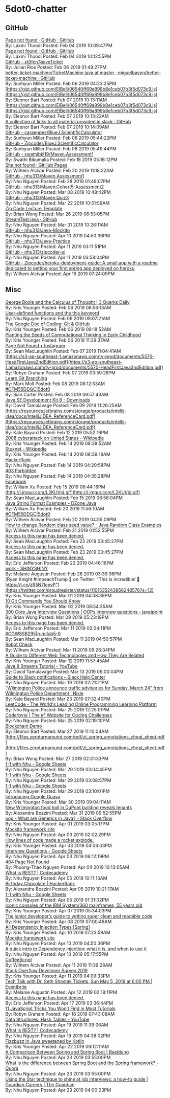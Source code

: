 # 5dot0-chatter
## GitHub<br/>
[Page not found · GitHub · GitHub](https://github.com/USERNAME/Repository.git)<br/>By: Laxmi Thoodi Posted: Feb 04 2019 10:09:47PM<br/>[Page not found · GitHub · GitHub](https://github.com/USERNAME/Repository.git)<br/>By: Laxmi Thoodi Posted: Feb 04 2019 10:12:55PM<br/>[GitHub - xt0fer/NaiveTicket](https://github.com/xt0fer/NaiveTicket)<br/>By: Julian Rios Posted: Feb 06 2019 01:49:27PM<br/>[better-ticket-machine/TicketMachine.java at master · miguelbayon/better-ticket-machine · GitHub](https://github.com/miguelbayon/better-ticket-machine/blob/master/TicketMachine.java)<br/>By: Sunhyun Miller Posted: Feb 06 2019 04:23:25PM<br/>[https://gist.github.com/ElBell/06540ff69a899b8e1ceb07b3f5d073c9.js](https://gist.github.com/ElBell/06540ff69a899b8e1ceb07b3f5d073c9.js)<br/>By: Eleonor Bart Posted: Feb 07 2019 10:13:11AM<br/>[https://gist.github.com/ElBell/06540ff69a899b8e1ceb07b3f5d073c9.js](https://gist.github.com/ElBell/06540ff69a899b8e1ceb07b3f5d073c9.js)<br/>By: Eleonor Bart Posted: Feb 07 2019 10:13:22AM<br/>[A collection of links to all material provided in slack · GitHub](https://gist.github.com/ElBell/06540ff69a899b8e1ceb07b3f5d073c9)<br/>By: Eleonor Bart Posted: Feb 07 2019 10:14:09AM<br/>[GitHub - caraeppes/BlueJ.ScientificCalculator](https://github.com/caraeppes/BlueJ.ScientificCalculator)<br/>By: Sunhyun Miller Posted: Feb 08 2019 05:44:22PM<br/>[GitHub - Zipcoder/BlueJ.ScientificCalculator](https://github.com/Zipcoder/BlueJ.ScientificCalculator)<br/>By: Sunhyun Miller Posted: Feb 08 2019 05:49:44PM<br/>[GitHub - swathibkl19/Maven.Assessment1](https://github.com/swathibkl19/Maven.Assessment1.git)<br/>By: Swathi Bikumalla Posted: Feb 18 2019 05:16:12PM<br/>[Site not found · GitHub Pages](https://zipcoder.github.io/TC-US-RevealSlides/collections-iterator,collection.html#/22)<br/>By: Wilhem Alcivar Posted: Feb 20 2019 11:18:22AM<br/>[GitHub - nhu313/Maven.Assessment1](https://github.com/nhu313/Maven.Assessment1)<br/>By: Nhu Nguyen Posted: Feb 28 2019 01:48:07PM<br/>[GitHub - nhu313/Maven.Cohort5-Assessment2](https://github.com/nhu313/Maven.Cohort5-Assessment2)<br/>By: Nhu Nguyen Posted: Mar 08 2019 10:48:42PM<br/>[GitHub - nhu313/Maven.Quiz3](https://github.com/nhu313/Maven.Quiz3)<br/>By: Nhu Nguyen Posted: Mar 22 2019 10:51:59AM<br/>[Zip Code Lecture Template](https://zipcoder.github.io/reveal-slides/springmvcproject.html#/)<br/>By: Brian Wong Posted: Mar 26 2019 06:53:05PM<br/>[StreamTest.java · GitHub](https://gist.github.com/nhu313/bb89288498ba9da71e595329b2c84fa5)<br/>By: Nhu Nguyen Posted: Mar 31 2019 10:26:11AM<br/>[GitHub - nhu313/Java-Mockito](https://github.com/nhu313/Java-Mockito)<br/>By: Nhu Nguyen Posted: Apr 10 2019 04:50:36PM<br/>[GitHub - nhu313/Java-Practice](https://github.com/nhu313/Java-Practice)<br/>By: Nhu Nguyen Posted: Apr 11 2019 03:11:51PM<br/>[GitHub - nhu313/zipcoder-ui](https://github.com/nhu313/zipcoder-ui)<br/>By: Nhu Nguyen Posted: Apr 11 2019 03:58:04PM<br/>[GitHub - Zipcoder/heroku-deployment-guide: A small app with a readme dedicated to getting your first spring app deployed on heroku](https://github.com/Zipcoder/heroku-deployment-guide)<br/>By: Wilhem Alcivar Posted: Apr 16 2019 07:24:09PM<br/>
## Misc<br/>
[George Boole and the Calculus of Thought | 3 Quarks Daily](https://www.3quarksdaily.com/3quarksdaily/2018/02/george-boole-and-the-calculus-of-thought-5.html)<br/>By: Kris Younger Posted: Feb 06 2019 08:56:13AM<br/>[User-defined functions and the this keyword](https://www.lynda.com/Java-tutorials/User-defined-functions-keyword/669544/715921-4.html)<br/>By: Nhu Nguyen Posted: Feb 06 2019 09:07:21AM<br/>[The Google Doc of Coding: Git & GitHub](https://link.medium.com/uCXC0Q6x5T)<br/>By: Kris Younger Posted: Feb 06 2019 09:18:52AM<br/>[Planting the Seeds of Computational Thinking in Early Childhood](https://earlyinsights.org/planting-the-seeds-of-computational-thinking-in-early-childhood-efa97c34ff8d)<br/>By: Kris Younger Posted: Feb 06 2019 11:29:37AM<br/>[Page Not Found • Instagram](https://www.instagram.com/p/BUXbUl0joIu/)<br/>By: Sean MacLaughlin Posted: Feb 07 2019 11:04:41AM<br/>[https://s3-ap-southeast-1.amazonaws.com/tv-prod/documents/5570-HeadFirstJava2ndEdition.pdf](https://s3-ap-southeast-1.amazonaws.com/tv-prod/documents/5570-HeadFirstJava2ndEdition.pdf)<br/>By: Robyn Graham Posted: Feb 07 2019 03:59:28PM<br/>[Learn Git Branching](https://learngitbranching.js.org/)<br/>By: Mark Moll Posted: Feb 08 2019 08:12:53AM<br/>[#CFM55DDGC|5dot0](#CFM55DDGC|5dot0)<br/>By: Sian Carter Posted: Feb 08 2019 09:57:43AM<br/>[Java SE Development Kit 8 - Downloads](https://www.oracle.com/technetwork/java/javase/downloads/jdk8-downloads-2133151.html)<br/>By: David Tamulavage Posted: Feb 09 2019 11:26:25AM<br/>[https://resources.jetbrains.com/storage/products/intellij-idea/docs/IntelliJIDEA_ReferenceCard.pdf](https://resources.jetbrains.com/storage/products/intellij-idea/docs/IntelliJIDEA_ReferenceCard.pdf)<br/>By: Kate Bayard Posted: Feb 12 2019 05:52:16PM<br/>[2008 cyberattack on United States - Wikipedia](https://en.wikipedia.org/wiki/2008_cyberattack_on_United_States)<br/>By: Kris Younger Posted: Feb 14 2019 08:38:52AM<br/>[Stuxnet - Wikipedia](https://en.wikipedia.org/wiki/Stuxnet)<br/>By: Kris Younger Posted: Feb 14 2019 08:39:19AM<br/>[HackerRank](https://www.hackerrank.com/)<br/>By: Nhu Nguyen Posted: Feb 14 2019 04:20:58PM<br/>[403 Forbidden](https://codesignal.com/)<br/>By: Nhu Nguyen Posted: Feb 14 2019 04:35:28PM<br/>[Facebook](https://www.facebook.com/1013741142/posts/10216681383879689?sfns=mo)<br/>By: William Xu Posted: Feb 15 2019 06:44:16PM<br/>[http://i.imgur.com/L2KUVjd.gif](http://i.imgur.com/L2KUVjd.gif)<br/>By: Sean MacLaughlin Posted: Feb 15 2019 06:58:04PM<br/>[Java String Format Examples - DZone Java](https://dzone.com/articles/java-string-format-examples)<br/>By: William Xu Posted: Feb 20 2019 11:56:10AM<br/>[#CFM55DDGC|5dot0](#CFM55DDGC|5dot0)<br/>By: Wilhem Alcivar Posted: Feb 20 2019 04:55:09PM<br/>[How to change Random class seed value? - Java Random Class Examples](http://www.java2novice.com/java-collections-and-util/random/seed-change/)<br/>By: Wilhem Alcivar Posted: Feb 21 2019 01:52:55PM<br/>[Access to this page has been denied.](http://gph.is/2pqXW56)<br/>By: Sean MacLaughlin Posted: Feb 23 2019 03:45:27PM<br/>[Access to this page has been denied.](https://giphy.com/gifs/reactionseditor-dale-step-brothers-3oeSAD00YsGzUPTmqA)<br/>By: Sean MacLaughlin Posted: Feb 23 2019 03:45:27PM<br/>[Access to this page has been denied.](https://giphy.com/gifs/rihanna-makeout-bGPTxLislwm3u)<br/>By: Eric Jefferson Posted: Feb 23 2019 04:46:16PM<br/>[work - SHINYSHINY](http://shiny.agency/)<br/>By: Melanie Augustin Posted: Feb 26 2019 03:39:36PM<br/>[Ryan Knight #ImpeachTrump 🍑 on Twitter: "This is incredible! 🤗https://t.co/zR5N7lopvP"](https://twitter.com/proudresister/status/1101535243956248576?s=12)<br/>By: Kris Younger Posted: Mar 01 2019 04:08:39PM<br/>[10 Git Commands You Should Know](https://link.medium.com/ILcAPG2lJU)<br/>By: Kris Younger Posted: Mar 02 2019 08:54:35AM<br/>[300 Core Java Interview Questions | OOPs interview questions - javatpoint](https://www.javatpoint.com/corejava-interview-questions)<br/>By: Brian Wong Posted: Mar 09 2019 05:23:19PM<br/>[Access to this page has been denied.](https://giphy.com/gifs/game-of-thrones-obama-key-and-peele-V1WJjZtd6JpXW)<br/>By: Eric Jefferson Posted: Mar 11 2019 02:04:11PM<br/>[#CGW8SB295|runclub5-0](#CGW8SB295|runclub5-0)<br/>By: Sean MacLaughlin Posted: Mar 11 2019 04:50:57PM<br/>[Robot Check](https://www.amazon.com/Cracking-Coding-Interview-Programming-Questions/dp/0984782850/ref=sr_1_1?hvadid=241870593966&amp;hvdev=c&amp;hvlocphy=9007472&amp;hvnetw=g&amp;hvpos=1t1&amp;hvqmt=e&amp;hvrand=9229869672529779686&amp;hvtargid=aud-647006051489%3Akwd-20040243067&amp;keywords=cracking+the+coding+interview&amp;qid=1552353973&amp;s=gateway&amp;sr=8-1&amp;tag=googhydr-20)<br/>By: Wilhem Alcivar Posted: Mar 11 2019 09:26:34PM<br/>[A Guide to Different Web Technologies and How They Are Related](https://link.medium.com/GcK1pnQ5ZU)<br/>By: Kris Younger Posted: Mar 12 2019 11:57:45AM<br/>[Java 8 Streams Tutorial - YouTube](https://www.youtube.com/watch?v=t1-YZ6bF-g0)<br/>By: David Tamulavage Posted: Mar 13 2019 06:00:04PM<br/>[Guide to Slack notifications  – Slack Help Center](https://get.slack.help/hc/en-us/articles/201355156-Guide-to-Slack-notifications-#ios-2)<br/>By: Nhu Nguyen Posted: Mar 19 2019 02:21:21PM<br/>[“Wilmington Police announce traffic advisories for Sunday, March 24” from Wilmington Police Department : Nixle](https://local.nixle.com/alert/7177138/?fbclid=IwAR1QzzeiDn2TJHzNxVCg4UvAKoICWKuDLuPp4IBUSYx1FqWCzKxR691g2cg)<br/>By: Kate Bayard Posted: Mar 23 2019 07:32:40PM<br/>[LeetCode - The World's Leading Online Programming Learning Platform](http://leetcode.com/)<br/>By: Nhu Nguyen Posted: Mar 25 2019 12:25:01PM<br/>[Coderbyte | The #1 Website for Coding Challenges](https://coderbyte.com/challenges)<br/>By: Nhu Nguyen Posted: Mar 25 2019 02:19:10PM<br/>[Blockchain Demo](https://anders.com/blockchain/hash.html)<br/>By: Eleonor Bart Posted: Mar 27 2019 11:10:04AM<br/>[http://files.zeroturnaround.com/pdf/zt_spring_annotations_cheat_sheet.pdf](http://files.zeroturnaround.com/pdf/zt_spring_annotations_cheat_sheet.pdf)<br/>By: Brian Wong Posted: Mar 27 2019 02:31:33PM<br/>[1-1 with Nhu - Google Sheets](https://docs.google.com/spreadsheets/d/1-_c_bRHvUqvv_rv8uSH5hjqwENau1pdycTkE6407P1A/edit?usp=sharing)<br/>By: Nhu Nguyen Posted: Mar 29 2019 03:04:45PM<br/>[1-1 with Nhu - Google Sheets](https://docs.google.com/spreadsheets/d/1-_c_bRHvUqvv_rv8uSH5hjqwENau1pdycTkE6407P1A/edit?usp=sharing)<br/>By: Nhu Nguyen Posted: Mar 29 2019 03:08:57PM<br/>[1-1 with Nhu - Google Sheets](https://docs.google.com/spreadsheets/d/1-_c_bRHvUqvv_rv8uSH5hjqwENau1pdycTkE6407P1A/edit?usp=sharing)<br/>By: Nhu Nguyen Posted: Mar 29 2019 03:10:01PM<br/>[Introducing Google Guava](https://link.medium.com/GsvhsvKLtV)<br/>By: Kris Younger Posted: Mar 30 2019 09:04:11AM<br/>[New Wilmington food hall in DuPont building reveals tenants](https://www.delawareonline.com/story/life/food/2019/03/28/new-wilmington-food-hall-dupont-building-reveals-tenants/3270627002/)<br/>By: Alexandra Bozzini Posted: Mar 31 2019 09:52:55PM<br/>[oop - What are Generics in Java? - Stack Overflow](https://stackoverflow.com/questions/7815528/what-are-generics-in-java)<br/>By: Kris Younger Posted: Apr 01 2019 03:05:17PM<br/>[Mockito framework site](https://site.mockito.org/)<br/>By: Nhu Nguyen Posted: Apr 03 2019 02:02:29PM<br/>[How lines of code made a rocket explode.](https://link.medium.com/pO3dDWtTAV)<br/>By: Kris Younger Posted: Apr 03 2019 04:06:03PM<br/>[Interview Questions - Google Sheets](https://docs.google.com/spreadsheets/d/1X45WDbW_QILryflDFrWNtAT5QE8pSQJi5zP5g7kU80g/edit?usp=sharing)<br/>By: Nhu Nguyen Posted: Apr 03 2019 06:12:19PM<br/>[404 Page Not Found](https://www.thegrandwilmington.org/productions/5992-fearless-improv)<br/>By: Phuong-Thao Nguyen Posted: Apr 04 2019 10:13:05AM<br/>[What is REST? | Codecademy](https://www.codecademy.com/articles/what-is-rest)<br/>By: Nhu Nguyen Posted: Apr 05 2019 10:11:13AM<br/>[Birthday Chocolate | HackerRank](https://www.hackerrank.com/challenges/the-birthday-bar/problem?h_r=next-challenge&amp;h_v=zen)<br/>By: Alexandra Bozzini Posted: Apr 05 2019 10:21:17AM<br/>[1-1 with Nhu - Google Sheets](https://docs.google.com/spreadsheets/d/1-_c_bRHvUqvv_rv8uSH5hjqwENau1pdycTkE6407P1A/edit?usp=sharing)<br/>By: Nhu Nguyen Posted: Apr 05 2019 01:31:02PM<br/>[Iconic consoles of the IBM System/360 mainframes, 55 years old](http://www.righto.com/2019/04/iconic-consoles-of-ibm-system360.html?m=1)<br/>By: Kris Younger Posted: Apr 07 2019 05:34:03PM<br/>[The junior developer’s guide to writing super clean and readable code](https://link.medium.com/0BIJWG4yIV)<br/>By: Kris Younger Posted: Apr 08 2019 07:00:46AM<br/>[All Dependency Injection Types [Spring]](https://link.medium.com/C2DarFuULV)<br/>By: Kris Younger Posted: Apr 10 2019 07:23:59AM<br/>[Mockito framework site](https://site.mockito.org/)<br/>By: Nhu Nguyen Posted: Apr 10 2019 04:50:36PM<br/>[A quick intro to Dependency Injection: what it is, and when to use it](https://medium.freecodecamp.org/a-quick-intro-to-dependency-injection-what-it-is-and-when-to-use-it-7578c84fa88f)<br/>By: Nhu Nguyen Posted: Apr 10 2019 05:17:55PM<br/>[CoffeeScript](https://coffeescript.org/#introduction)<br/>By: Wilhem Alcivar Posted: Apr 11 2019 11:39:28AM<br/>[Stack Overflow Developer Survey 2019](https://insights.stackoverflow.com/survey/2019?utm_source=Iterable&amp;utm_medium=email&amp;utm_campaign=dev-survey-2019)<br/>By: Kris Younger Posted: Apr 11 2019 04:09:33PM<br/>[Tech Talk with Dr. Seth Shostak Tickets, Sun May 5, 2019 at 6:00 PM | Eventbrite](https://www.eventbrite.com/e/tech-talk-with-dr-seth-shostak-tickets-60282132481)<br/>By: Melanie Augustin Posted: Apr 12 2019 02:18:11PM<br/>[Access to this page has been denied.](https://giphy.com/gifs/desusandmero-funny-lol-DyvyiFFXF1Yli)<br/>By: Eric Jefferson Posted: Apr 17 2019 03:36:44PM<br/>[11 JavaScript Tricks You Won’t Find in Most Tutorials](https://link.medium.com/vzPLIt8cZV)<br/>By: Robyn Graham Posted: Apr 18 2019 07:43:08AM<br/>[Data Structures: Hash Tables - YouTube](https://www.youtube.com/watch?v=shs0KM3wKv8&amp;list=PLOuZYwbmgZWXvkghUyMLdI90IwxbNCiWK)<br/>By: Nhu Nguyen Posted: Apr 19 2019 11:39:06AM<br/>[What is REST? | Codecademy](https://www.codecademy.com/articles/what-is-rest)<br/>By: Nhu Nguyen Posted: Apr 19 2019 04:38:02PM<br/>[Fizzbuzz in Java sweetened by Kotlin](https://link.medium.com/3mXsiV5W5V)<br/>By: Kris Younger Posted: Apr 22 2019 09:12:11AM<br/>[A Comparison Between Spring and Spring Boot | Baeldung](https://www.baeldung.com/spring-vs-spring-boot)<br/>By: Nhu Nguyen Posted: Apr 23 2019 03:55:00PM<br/>[What is the difference between Spring Boot and the Spring framework? - Quora](https://www.quora.com/What-is-the-difference-between-Spring-Boot-and-the-Spring-framework)<br/>By: Nhu Nguyen Posted: Apr 23 2019 03:55:00PM<br/>[Using the Star technique to shine at job interviews: a how-to guide | Guardian Careers | The Guardian](https://www.theguardian.com/careers/careers-blog/star-technique-competency-based-interview)<br/>By: Nhu Nguyen Posted: Apr 23 2019 04:00:03PM<br/>